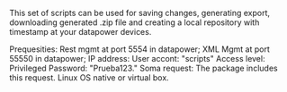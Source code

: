 This set of scripts can be used for saving changes, generating export, downloading generated .zip file and creating a local repository with timestamp at your datapower devices.

Prequesities:
Rest mgmt at port 5554 in datapower;
XML Mgmt at port 55550 in datapower;
IP address:
User accont: "scripts" 
Access level: Privileged
Password: "Prueba123."
Soma request: The package includes this request.
Linux OS native or virtual box.